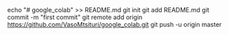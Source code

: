 echo "# google_colab" >> README.md
git init
git add README.md
git commit -m "first commit"
git remote add origin https://github.com/VasoMtsituri/google_colab.git
git push -u origin master
